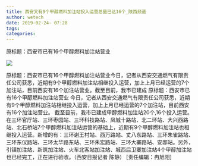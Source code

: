 ```yaml
---
title: 西安又有9个甲醇燃料加注站投入运营总量已达16个_陕西频道
author: wetech
date: 2019-02-24- 07:28
tags: 
categories: 
---
```

原标题：西安市已有16个甲醇燃料加注站营业
<!-- more -->
                
<img align="center" border="0" src="http://p2.ifengimg.com/a/2016/0810/204c433878d5cf9size1_w16_h16.png" />
                
            
原标题：西安市已有16个甲醇燃料加注站营业今日，记者从西安交通燃气有限责任公司获悉，近期有9个甲醇燃料加注站相继投入运营，加上上月已经运营的7个加注站，目前西安有16个加注站营业。截至目前，我市已建成
原标题：西安市已有16个甲醇燃料加注站营业
今日，记者从西安交通燃气有限责任公司获悉，近期有9个甲醇燃料加注站相继投入运营，加上上月已经运营的7个加注站，目前西安有16个加注站营业。
截至目前，我市已建成甲醇燃料加注站20个,16个投入运营。在三环官厅站、三环枣园站、三环科技路站、凤城十路站、北二环站、大兴西路站、北石桥站7个甲醇燃料加注站运营的基础上，近期有9个甲醇燃料加注站也相继投入运营。新增的有：三环谢王村站、西万路站、丈八东路站、三环朱雀路站、三环东仪路站、三环太华路东站、三环朱宏路站、三环大寨路站、安邸站。另外，引镇加注站、新筑加注站、火车北客站加注站、城西后卫寨加注站4个甲醇加注站也已经完工，正在进行验收。（西安日报记者 陈静）
[责任编辑：冉旭阳]
            
